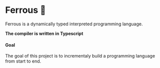# Ferrous 🧪
Ferrous is a dynamically typed interpreted programming language.  

**The compiler is written in Typescript**


#### Goal
The goal of this project is to incrementaly build a programming language from start to end.

